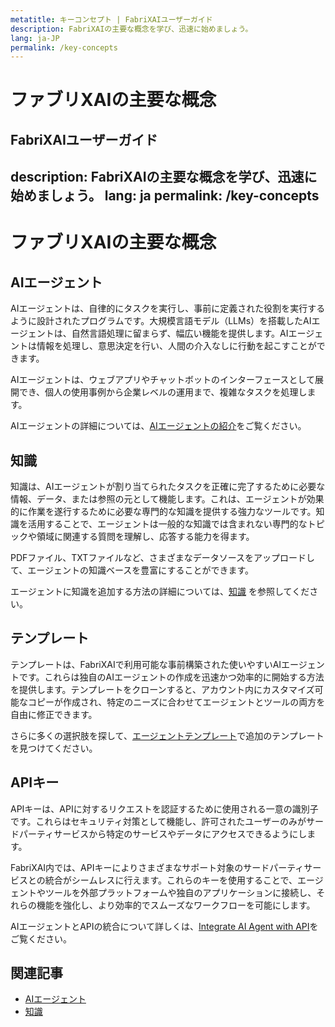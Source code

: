 ```yaml
---
metatitle: キーコンセプト | FabriXAIユーザーガイド
description: FabriXAIの主要な概念を学び、迅速に始めましょう。
lang: ja-JP
permalink: /key-concepts
---
```


# ファブリXAIの主要な概念

## FabriXAIユーザーガイド
description: FabriXAIの主要な概念を学び、迅速に始めましょう。
lang: ja
permalink: /key-concepts
---

# ファブリXAIの主要な概念

## AIエージェント

AIエージェントは、自律的にタスクを実行し、事前に定義された役割を実行するように設計されたプログラムです。大規模言語モデル（LLMs）を搭載したAIエージェントは、自然言語処理に留まらず、幅広い機能を提供します。AIエージェントは情報を処理し、意思決定を行い、人間の介入なしに行動を起こすことができます。

AIエージェントは、ウェブアプリやチャットボットのインターフェースとして展開でき、個人の使用事例から企業レベルの運用まで、複雑なタスクを処理します。

AIエージェントの詳細については、[AIエージェントの紹介](/en-us/ai-agents/)をご覧ください。

## 知識

知識は、AIエージェントが割り当てられたタスクを正確に完了するために必要な情報、データ、または参照の元として機能します。これは、エージェントが効果的に作業を遂行するために必要な専門的な知識を提供する強力なツールです。知識を活用することで、エージェントは一般的な知識では含まれない専門的なトピックや領域に関連する質問を理解し、応答する能力を得ます。

PDFファイル、TXTファイルなど、さまざまなデータソースをアップロードして、エージェントの知識ベースを豊富にすることができます。

エージェントに知識を追加する方法の詳細については、[知識](/ja/knowledge/) を参照してください。

<!-- ## パワーアップ

パワーアップは、AIエージェントがローカル環境で幅広い機能をシームレスに実行できるようにするツールであり、サードパーティ依存性は必要ありません。以下はパワーアップのいくつかの例です：電卓、ファイルリーダー（例：txt、md、pdf、doc(x)、ppt(x)、xls(x)、csv、tsv、xml、json）、コードエグゼキューター、ウェブスクレイパーなど。 -->

## テンプレート

テンプレートは、FabriXAIで利用可能な事前構築された使いやすいAIエージェントです。これらは独自のAIエージェントの作成を迅速かつ効率的に開始する方法を提供します。テンプレートをクローンすると、アカウント内にカスタマイズ可能なコピーが作成され、特定のニーズに合わせてエージェントとツールの両方を自由に修正できます。

さらに多くの選択肢を探して、[エージェントテンプレート](/en-us/agent-templates/)で追加のテンプレートを見つけてください。

## APIキー

APIキーは、APIに対するリクエストを認証するために使用される一意の識別子です。これらはセキュリティ対策として機能し、許可されたユーザーのみがサードパーティサービスから特定のサービスやデータにアクセスできるようにします。

FabriXAI内では、APIキーによりさまざまなサポート対象のサードパーティサービスとの統合がシームレスに行えます。これらのキーを使用することで、エージェントやツールを外部プラットフォームや独自のアプリケーションに接続し、それらの機能を強化し、より効率的でスムーズなワークフローを可能にします。

AIエージェントとAPIの統合について詳しくは、[Integrate AI Agent with API](/en-us/integrations-api)をご覧ください。

## 関連記事
- [AIエージェント](/ja/ai-agents/)
- [知識](/ja/knowledge/)
